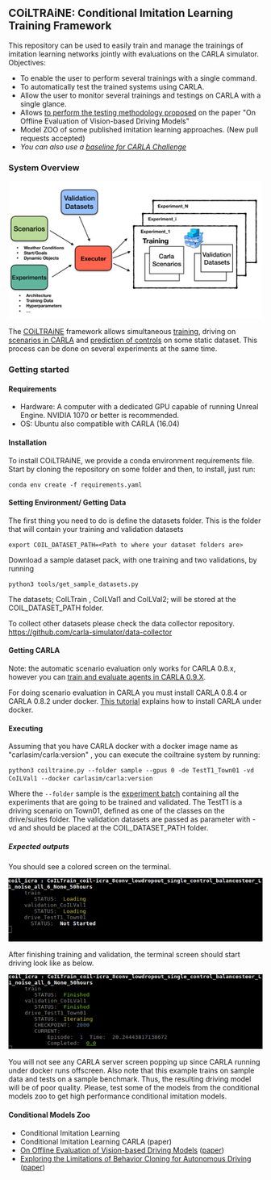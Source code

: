 COiLTRAiNE: Conditional Imitation Learning Training Framework
-------------------------------------------------------------

This repository can be used to easily train and manage the trainings of imitation
learning networks jointly with evaluations  on the CARLA simulator.
Objectives:

 * To enable the user to perform several trainings with a single command.
 * To automatically test the trained systems using CARLA.
 * Allow the user to monitor several trainings
   and testings on CARLA with a single glance.
 * Allows [to perform the testing methodology proposed](docs/on_offline_evaluation.md)
 on the paper "On Offline Evaluation of Vision-based Driving Models"
 * Model ZOO of some published imitation learning approaches. (New
 pull requests accepted)
 * *You can also use a [baseline for CARLA Challenge](docs/carla_challenge_coil_baseline.md)*
   



### System Overview


![COIL Diagram](docs/img/CoIL.png?raw=true )


The [COiLTRAiNE](docs/coiltraine.md) framework allows simultaneous [training](docs/main_modules.md/#train), driving on [scenarios in CARLA](docs/main_modules.md/#drive) and [prediction of controls](docs/main_modules.md/#validation) on some static dataset. This process can be done on several experiments at the same time. 



### Getting started

#### Requirements

  * Hardware: A computer with a dedicated GPU capable of running Unreal Engine. NVIDIA 1070 or
  better is recommended.
  * OS: Ubuntu also compatible with CARLA (16.04)


#### Installation

To install COiLTRAiNE, we provide a conda environment requirements file.
Start by cloning the repository on some folder and then, to
install, just run:

    conda env create -f requirements.yaml

#### Setting Environment/ Getting Data

The first thing you need to do is define the datasets folder.
This is the folder that will contain your training and validation datasets

    export COIL_DATASET_PATH=<Path to where your dataset folders are>

Download a sample dataset pack, with one training
and two validations, by running

    python3 tools/get_sample_datasets.py

The datasets; CoILTrain , CoILVal1 and CoILVal2; will be stored at
 the COIL_DATASET_PATH folder.

To collect other datasets please check the data collector repository.
https://github.com/carla-simulator/data-collector

#### Getting CARLA
Note: the automatic scenario evaluation only works for CARLA 0.8.x, however you can [train and evaluate
agents in CARLA 0.9.X](docs/view_agents.md).
 
For doing scenario evaluation in CARLA you must install CARLA 0.8.4 or CARLA 0.8.2 under docker.
[This tutorial](https://carla.readthedocs.io/en/latest/carla_docker/) explains how to install  CARLA under docker.


#### Executing

 Assuming that you have CARLA docker with a docker image name as "carlasim/carla:version" , you can execute the coiltraine system by running:
     
    python3 coiltraine.py --folder sample --gpus 0 -de TestT1_Town01 -vd CoILVal1 --docker carlasim/carla:version

Where the `--folder` sample is the [experiment batch](https://github.com/felipecode/coiltraine/blob/master/docs/configuration.md)
containing all the experiments that are going to 
be trained and validated.
The TestT1 is a driving scenario on Town01, defined as one of the classes on the
drive/suites folder. The validation datasets are passed as parameter with -vd  and should be placed 
at the COIL_DATASET_PATH folder.

##### Expected outputs
You should see a colored screen on the terminal. 

![Initial](docs/img/initial.png?raw=true)


After finishing training and validation, the terminal screen should start driving
look like as below.

![Second](docs/img/second.png?raw=true)

You will not see any CARLA server screen popping up since CARLA running under docker runs offscreen.
Also note that this example trains on sample data and tests on a sample benchmark.
Thus, the resulting driving model will be of poor quality. 
Please, test some of the models from the conditional models zoo to get high performance conditional imitation models.





#### Conditional Models Zoo

* Conditional Imitation Learning
* Conditional Imitation Learning CARLA (paper)
* [On Offline Evaluation of Vision-based Driving Models](docs/on_offline_evaluation.md) ([paper](https://arxiv.org/abs/1809.04843))
* [Exploring the Limitations of Behavior Cloning for Autonomous Driving](docs/exploring_limitations.md) ([paper](soon))




